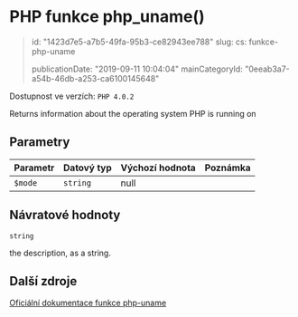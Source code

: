 PHP funkce php_uname()
======================

> id: "1423d7e5-a7b5-49fa-95b3-ce82943ee788"
> slug:
> 	cs: funkce-php-uname
>
> publicationDate: "2019-09-11 10:04:04"
> mainCategoryId: "0eeab3a7-a54b-46db-a253-ca6100145648"

Dostupnost ve verzích: `PHP 4.0.2`

Returns information about the operating system PHP is running on


Parametry
--------------

| Parametr | Datový typ | Výchozí hodnota | Poznámka |
|-----|-----|-----|-----|
| `$mode` | `string` | null |  |


Návratové hodnoty
----------------

`string`

the description, as a string.

Další zdroje
------------

[Oficiální dokumentace funkce php-uname](https://www.php.net/manual/en/function.php-uname.php)

